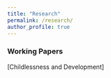 ```yaml
---
title: "Research"
permalink: /research/
author_profile: true
---
```

### Working Papers
[Childlessness and Development]
